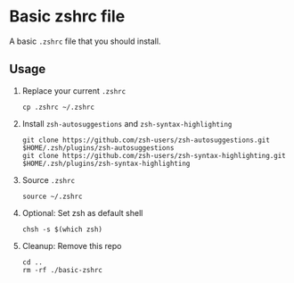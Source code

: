 # Basic zshrc file

A basic `.zshrc` file that you should install.

## Usage

1. Replace your current `.zshrc`

   ```
   cp .zshrc ~/.zshrc
   ```

2. Install `zsh-autosuggestions` and `zsh-syntax-highlighting`

   ```
   git clone https://github.com/zsh-users/zsh-autosuggestions.git $HOME/.zsh/plugins/zsh-autosuggestions
   git clone https://github.com/zsh-users/zsh-syntax-highlighting.git $HOME/.zsh/plugins/zsh-syntax-highlighting
   ```

3. Source `.zshrc`

   ```
   source ~/.zshrc
   ```

4. Optional: Set zsh as default shell

   ```
   chsh -s $(which zsh)
   ```

5. Cleanup: Remove this repo

   ```
   cd ..
   rm -rf ./basic-zshrc
   ```
